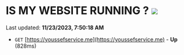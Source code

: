 # IS MY WEBSITE RUNNING ? [![](https://img.shields.io/static/v1?label=Sponsor&message=%E2%9D%A4&logo=GitHub&color=%23fe8e86)](https://github.com/sponsors/<username>)

Last updated: **11/23/2023, 7:50:18 AM**

- `GET` [https://youssefservice.me](https://youssefservice.me) - **Up** (828ms)
